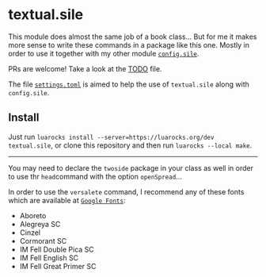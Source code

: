 # textual.sile

This module does almost the same job of a book class... But for me it makes more sense to write these commands in a package like this one. Mostly in order to use it together with my other module [`config.sile`](https://github.com/jodros/config.sile).

PRs are welcome! Take a look at the [TODO](/TODO) file.

The file [`settings.toml`](/example/settings.toml) is aimed to help the use of `textual.sile` along with `config.sile`.

## Install

Just run `luarocks install --server=https://luarocks.org/dev textual.sile`, or clone this repository and then run `luarocks --local make`.

---

You may need to declare the `twoside` package in your class as well in order to use thr `head`command with the option `openSpread`...

In order to use the `versalete` command, I recommend any of these fonts which are available at [`Google Fonts`](https://fonts.google.com/): 

- Aboreto
- Alegreya SC
- Cinzel
- Cormorant SC
- IM Fell Double Pica SC
- IM Fell English SC
- IM Fell Great Primer SC

